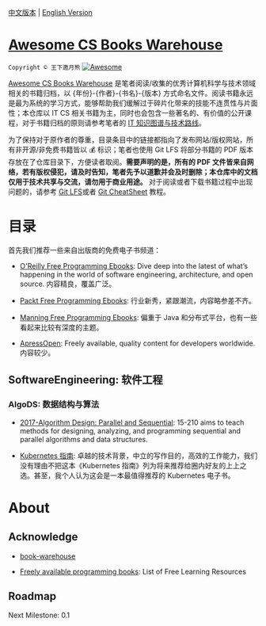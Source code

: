 [中文版本](./README.md) | [English Version](./README-en.md)

# [Awesome CS Books Warehouse](https://parg.co/UpB)

`Copyright © 王下邀月熊` [![Awesome](https://parg.co/UvS)](https://parg.co/UpB)

[Awesome CS Books Warehouse](https://parg.co/UpB) 是笔者阅读/收集的优秀计算机科学与技术领域相关的书籍归档，以 {年份}-{作者}-{书名}-{版本} 方式命名文件。阅读书籍永远是最为系统的学习方式，能够帮助我们缓解过于碎片化带来的技能不连贯性与片面性；本仓库以 IT CS 相关书籍为主，同时也会包含一些著名的、有价值的公开课程，对于书籍归档的原则请参考笔者的 [IT 知识图谱与技术路线](https://parg.co/bwI)。

为了保持对于原作者的尊重，目录条目中的链接都指向了发布网站/版权网站，所有非开源/非免费书籍皆以 :moneybag: 标识；笔者也使用 Git LFS 将部分书籍的 PDF 版本存放在了仓库目录下，方便读者取阅。**需要声明的是，所有的 PDF 文件皆来自网络，若有版权侵犯，请及时告知，笔者先予以道歉并会及时删除；本仓库中的文档仅用于技术共享与交流，请勿用于商业用途。** 对于阅读或者下载书籍过程中出现问题的，请参考 [Git LFS](https://git-lfs.github.com/)或者 [Git CheatSheet](https://parg.co/Uvc) 教程。

# 目录

首先我们推荐一些来自出版商的免费电子书频道：

* [O'Reilly Free Programming Ebooks](http://www.oreilly.com/programming/free/): Dive deep into the latest of what’s happening in the world of software engineering, architecture, and open source. 内容精良，覆盖广泛。

* [Packt Free Programming Ebooks](https://www.packtpub.com/packt/offers/free-learning?from=block): 行业新秀，紧跟潮流，内容略参差不齐。

* [Manning Free Programming Ebooks](http://freecontent.manning.com/free-ebooks/): 偏重于 Java 和分布式平台，也有一些看起来比较有深度的主题。

* [ApressOpen](https://www.apress.com/cn/apress-open/apressopen-titles): Freely available, quality content for developers worldwide. 内容较少。

## SoftwareEngineering: 软件工程

### AlgoDS: 数据结构与算法

* [2017-Algorithm Design: Parallel and Sequential](http://www.parallel-algorithms-book.com/): 15-210 aims to teach methods for designing, analyzing, and programming sequential and parallel algorithms and data structures.

* [Kubernetes 指南](http://www.infoq.com/cn/minibooks/Kubernetes-handbook): 卓越的技术背景，中立的写作目的，高效的工作能力，我们没有理由不把这本《Kubernetes 指南》列为将来推荐给圈内好友的上上之选。甚至，我个人认为这会是一本最值得推荐的 Kubernetes 电子书。

# About

## Acknowledge

* [book-warehouse](https://github.com/oneforce/book-warehouse)

- [Freely available programming books](https://github.com/EbookFoundation/free-programming-books): List of Free Learning Resources

## Roadmap

Next Milestone: 0.1
